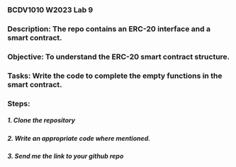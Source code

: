### BCDV1010 W2023 Lab 9 ###

### Description: The repo contains an ERC-20 interface and a smart contract. 

### Objective: To understand the ERC-20 smart contract structure. 

### Tasks: Write the code to complete the empty functions in the smart contract. 

### Steps:
##### 1. Clone the repository 

##### 2. Write an appropriate code where mentioned.

##### 3. Send me the link to your github repo 
